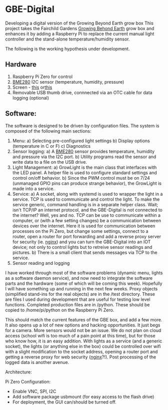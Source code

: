 # GBE-Digital
Developing a digital version of the Growing Beyond Earth grow box
This project takes the Fairchild Gardens [Growing Behond Earth](https://fairchildgarden.org/science-and-education/science/growing-beyond-earth/)  grow box and enhances it by adding a Raspberry Pi to replace the current manual light controller and the stand-alone temperature/humidity sensor.

The following is the working hypothesis under development.

## Hardware
1) Raspberry Pi Zero for control
2) [BME280](https://www.amazon.com/BME280/s?k=BME280) I2C sensor (temperature, humidity, pressure)
3) Screen - [this](https://www.amazon.com/gp/product/B07D83DY17/ref=ppx_yo_dt_b_asin_title_o02_s00?ie=UTF8&psc=1) or[this](https://www.adafruit.com/product/4506)
4) Removable USB thumb drive, connnected via an OTC cable for data logging (optional)

## Software:
The software is designed to be driven by configuration files.  The system is composed of the following main sections:
1) Menu:
  a) Selecting pre-configured light settings
  b) Display options (temperature in C or F)
  c) Diagnostics
2) Sensor logging:
  a) A [BME280](https://www.amazon.com/BME280/s?k=BME280) sensor provides temperature, humidity and pressure via the I2C port.
  b) Utility programs read the sensor and write data to a file on the USB drive.
3) Light Management:
  a) GrowLight is the main class that interfaces with the LED panel.  A helper file is used to configure standard settings and control on/off behavior.
  b) Since the PWM control must be on 7/24 (unmanaged GPIO pins can produce strange behavior), the GrowLight is made into a service.
4) Service:
  a) A socket, along with systemd is used to wrapper the light in a service.  TCP is used to communicate and control the light.  To make the service generic, command handling is in a separate helper class.  Wait; isn't TCP/IP an internet protocol, and the GBE-Digital is not connected to the internet?  Well, yes and no.  TCP can be use to communicate within a computer, or (with a few setting changes) be a communication between devices over the internet.  Here it is used for communication between processes on the Pi Zero, but change some settings, connect to a router, open a router for port forwarding and add a reverse proxy server for security (ie. [nginx](https://www.nginx.com/)) and you can turn the GBE-Digital into an IOT device; not only to control lights but to retreive sensor readings and pictures.
 b) There is a small client that sends messages via TCP to the service.
3) Sensor reading and logging

I have worked through most of the software problems (dynamic menu, lights as a software daemon service), and now need to integrate the software parts and the hardware (some of which will be coming this week).  Hopefully I will have something up and running in the next few weeks.  Proxy objects (simplified stand-ins for the real objects) are in the /test directory.  These are files I used during development that are useful for testing low level functions.  Completed production files are in /python.  These should be copied to /home/pi/python on the Raspberry Pi Zero.

This should match the current features of the GBE box, and add a few more.  It also opens up a lot of new options and hacking opportunities.  It just begs for a camera.  More sensors would not be an issue. We do not plan on cloud access (school wifi is too much of a pain point at this time), but for those who know how, it is an easy addition.  With lights as a service (and a generic socket), the lights (or anything else in the box) could be controlled over wifi with a slight modification to the socket address, opening a router port and getting a reverse proxy for web security ([nginx](https://www.nginx.com/)?!).  Post processing of the logged data is another avenue.

Architecture:

Pi Zero Configuration:
* Enable VNC, SPI, I2C
* Add software package usbmount (for easy access to the flash drive)
* For deployment, the GUI can/should be turned off.
